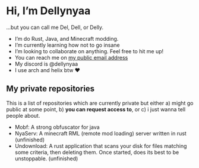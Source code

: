# Hi, I’m Dellynyaa
...but you can call me Del, Dell, or Delly.

- I’m do Rust, Java, and Minecraft modding.
- I’m currently learning how not to go insane
- I’m looking to collaborate on anything. Feel free to hit me up!
- You can reach me on [my public email address](mailto:github@dellynyaa.de)
- My discord is @dellynyaa
- I use arch and helix btw ❤️

## My private repositories

This is a list of repositories which are currently private but either a) might
go public at some point, b) **you can request access to**, or c) i just wanna tell
people about.

- Mobf: A strong obfuscator for java
- NyaServ: A minecraft RML (remote mod loading) server written in rust
  (unfinished)
- Undownload: A rust application that scans your disk for files matching some
  criteria, then deleting them. Once started, does its best to be unstoppable.
  (unfinished)
